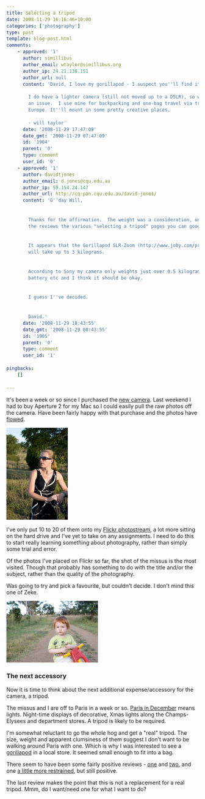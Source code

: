 ```yaml
---
title: Selecting a tripod
date: 2008-11-29 16:16:46+10:00
categories: ['photography']
type: post
template: blog-post.html
comments:
    - approved: '1'
      author: simillibus
      author_email: wtaylor@simillibus.org
      author_ip: 24.21.138.151
      author_url: null
      content: 'David, I love my gorillapod - I suspect you''ll find it a good move.
    
        I do have a lighter camera (still not moved up to a DSLR), so weight might be
        an issue.  I use mine for backpacking and one-bag travel via trains in eastern
        Europe. It''ll mount in some pretty creative places.
    
        - will taylor'
      date: '2008-11-29 17:47:09'
      date_gmt: '2008-11-29 07:47:09'
      id: '1904'
      parent: '0'
      type: comment
      user_id: '0'
    - approved: '1'
      author: davidtjones
      author_email: d.jones@cqu.edu.au
      author_ip: 59.154.24.147
      author_url: http://cq-pan.cqu.edu.au/david-jones/
      content: 'G''day Will,
    
    
        Thanks for the affirmation.  The weight was a consideration, one mentioned in
        the reviews the various "selecting a tripod" pages you can google.
    
    
        It appears that the Gorillapod SLR-Zoom (http://www.joby.com/products/gorillapod/slrzoom/)
        will take up to 3 kilograms.
    
    
        According to Sony my camera only weights just over 0.5 kilograms.  Add the lens,
        battery etc and I think it should be okay.
    
    
        I guess I''ve decided.
    
    
        David.'
      date: '2008-11-29 18:43:55'
      date_gmt: '2008-11-29 08:43:55'
      id: '1905'
      parent: '0'
      type: comment
      user_id: '1'
    
pingbacks:
    []
    
---
```

It's been a week or so since I purchased the [new camera](/blog2/2008/11/21/starting-a-new-journey-and-hobby-photography/). Last weekend I had to buy Aperture 2 for my Mac so I could easily pull the raw photos off the camera. Have been fairly happy with that purchase and the photos have [flowed](/blog2/2008/11/21/first-photo/).

[![The Beautiful Wife](images/3049789388_7752103a2f_m.jpg)](http://www.flickr.com/photos/david_jones/3049789388/ "The Beautiful Wife by David T Jones, on Flickr")

I've only put 10 to 20 of them onto my [Flickr photostream](http://www.flickr.com/photos/david_jones/), a lot more sitting on the hard drive and I've yet to take on any assignments. I need to do this to start really learning something about photography, rather than simply some trial and error.

Of the photos I've placed on Flickr so far, the shot of the missus is the most visited. Though that probably has something to do with the title and/or the subject, rather than the quality of the photography.

Was going to try and pick a favourite, but couldn't decide. I don't mind this one of Zeke.

[![Reflective Rider](images/3049755360_839f2343fa_m.jpg)](http://www.flickr.com/photos/david_jones/3049755360/ "Reflective Rider by David T Jones, on Flickr")

### The next accessory

Now it is time to think about the next additional expense/accessory for the camera, a tripod.

The missus and I are off to Paris in a week or so. [Paris in December](http://goparis.about.com/od/planningyourtrip/a/ParisDecember.htm) means lights. Night-time displays of decorative, Xmas lights along the Champs-Elysees and department stores. A tripod is likely to be required.

I'm somewhat reluctant to go the whole hog and get a "real" tripod. The size, weight and apparent clumsiness of them suggest I don't want to be walking around Paris with one. Which is why I was interested to see a [gorillapod](http://www.joby.com/products/gorillapod/) in a local store. It seemed small enough to fit into a bag.

There seem to have been some fairly positive reviews - [one](https://sharedreviews.com/review/review_view/21410-photography-equipment-joby-gorillapod-joby-gorillapod) and [two](http://www.backpackgeartest.org/reviews/Cameras/Photography%20Accessories/Joby%20Gorilla%20Pod/Test%20Report%20by%20Pamela%20Wyant/), and one [a little more restrained](http://www.shadowsandlight.ca/reviews/review-of-joby-gorillapod-slr-zoom/), but still positive.

The last review makes the point that this is not a replacement for a real tripod. Mmm, do I want/need one for what I want to do?